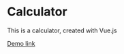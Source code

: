 # Calculator

This is a calculator, created with Vue.js

[Demo link](https://vladyslav78292.github.io/calculator)

